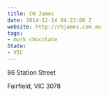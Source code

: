 ```yaml
---
title: CH James
date: 2014-12-14 04:23:00 Z
website: http://chjames.com.au
tags:
- mork chocolate
State:
- VIC
---
```


86 Station Street

Fairfield, VIC 3078
